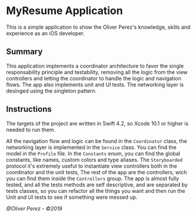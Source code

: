 # MyResume Application

This is a simple application to show the Oliver Perez's knowledge, skills and experience as an iOS developer. 

## Summary
This application implements a coordinator architecture to favor the single responsability principle and testability, removing all the logic from the view controllers and letting the coordinator to handle the logic and navigation flows. The app also implements unit and UI tests. The networking layer is desinged using the singleton pattern. 

## Instructions
The targets of the project are written in Swift 4.2, so Xcode 10.1 or higher is needed to run them.

All the navigation flow and logic can be found in the  ```Coordinator``` class,  the networking layer is implemented in the ```Service``` class.  You can find the model in the   ```Profile``` file. In the  ```Constants``` enum, you can find the global constants, like names, custom colors and type aliases.  The  ```Storyboarded``` protocol it's extremely useful to instantiate view controllers both in the coordinator and the unit tests,  The rest of the app are the controllers, wich you can find them inside the  ```Controllers``` group. The app is almost fully tested, and all the tests methods are self descriptive, and are separated by tests classes, so you can refactor all the things you want and then run the Unit and UI tests to see if something were messed up.

_@Oliver Perez - ©2019_
